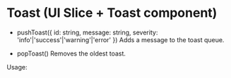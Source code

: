 # Toast (UI Slice + Toast component)

- pushToast({ id: string, message: string, severity: 'info'|'success'|'warning'|'error' })
  Adds a message to the toast queue.

- popToast()
  Removes the oldest toast.

Usage:
